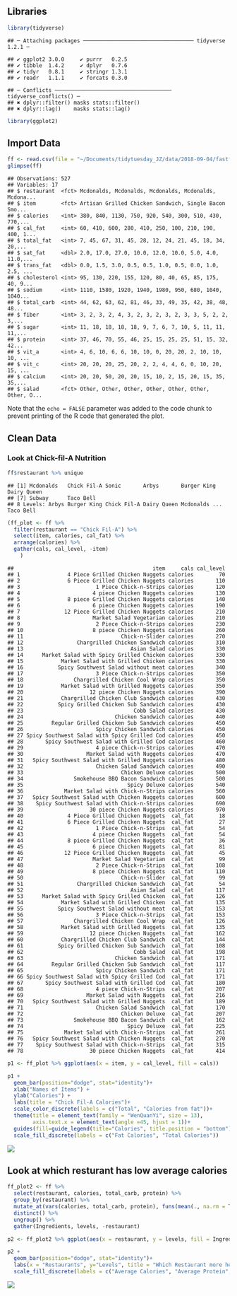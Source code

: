 Libraries
---------

``` r
library(tidyverse)
```

    ## ─ Attaching packages ─────────────────────────────────── tidyverse 1.2.1 ─

    ## ✔ ggplot2 3.0.0     ✔ purrr   0.2.5
    ## ✔ tibble  1.4.2     ✔ dplyr   0.7.6
    ## ✔ tidyr   0.8.1     ✔ stringr 1.3.1
    ## ✔ readr   1.1.1     ✔ forcats 0.3.0

    ## ─ Conflicts ───────────────────────────────────── tidyverse_conflicts() ─
    ## ✖ dplyr::filter() masks stats::filter()
    ## ✖ dplyr::lag()    masks stats::lag()

``` r
library(ggplot2)
```

Import Data
-----------

``` r
ff <- read.csv(file = "~/Documents/tidytuesday_JZ/data/2018-09-04/fastfood_calories.csv")
glimpse(ff)
```

    ## Observations: 527
    ## Variables: 17
    ## $ restaurant  <fct> Mcdonalds, Mcdonalds, Mcdonalds, Mcdonalds, Mcdona...
    ## $ item        <fct> Artisan Grilled Chicken Sandwich, Single Bacon Smo...
    ## $ calories    <int> 380, 840, 1130, 750, 920, 540, 300, 510, 430, 770,...
    ## $ cal_fat     <int> 60, 410, 600, 280, 410, 250, 100, 210, 190, 400, 1...
    ## $ total_fat   <int> 7, 45, 67, 31, 45, 28, 12, 24, 21, 45, 18, 34, 20,...
    ## $ sat_fat     <dbl> 2.0, 17.0, 27.0, 10.0, 12.0, 10.0, 5.0, 4.0, 11.0,...
    ## $ trans_fat   <dbl> 0.0, 1.5, 3.0, 0.5, 0.5, 1.0, 0.5, 0.0, 1.0, 2.5, ...
    ## $ cholesterol <int> 95, 130, 220, 155, 120, 80, 40, 65, 85, 175, 40, 9...
    ## $ sodium      <int> 1110, 1580, 1920, 1940, 1980, 950, 680, 1040, 1040...
    ## $ total_carb  <int> 44, 62, 63, 62, 81, 46, 33, 49, 35, 42, 38, 48, 48...
    ## $ fiber       <int> 3, 2, 3, 2, 4, 3, 2, 3, 2, 3, 2, 3, 3, 5, 2, 2, 3,...
    ## $ sugar       <int> 11, 18, 18, 18, 18, 9, 7, 6, 7, 10, 5, 11, 11, 11,...
    ## $ protein     <int> 37, 46, 70, 55, 46, 25, 15, 25, 25, 51, 15, 32, 42...
    ## $ vit_a       <int> 4, 6, 10, 6, 6, 10, 10, 0, 20, 20, 2, 10, 10, 10, ...
    ## $ vit_c       <int> 20, 20, 20, 25, 20, 2, 2, 4, 4, 6, 0, 10, 20, 15, ...
    ## $ calcium     <int> 20, 20, 50, 20, 20, 15, 10, 2, 15, 20, 15, 35, 35,...
    ## $ salad       <fct> Other, Other, Other, Other, Other, Other, Other, O...

Note that the `echo = FALSE` parameter was added to the code chunk to
prevent printing of the R code that generated the plot.

Clean Data
----------

### Look at Chick-fil-A Nutrition

``` r
ff$restaurant %>% unique
```

    ## [1] Mcdonalds   Chick Fil-A Sonic       Arbys       Burger King Dairy Queen
    ## [7] Subway      Taco Bell  
    ## 8 Levels: Arbys Burger King Chick Fil-A Dairy Queen Mcdonalds ... Taco Bell

``` r
(ff_plot <- ff %>% 
  filter(restaurant == "Chick Fil-A") %>% 
  select(item, calories, cal_fat) %>% 
  arrange(calories) %>% 
  gather(cals, cal_level, -item)
    )
```

    ##                                            item     cals cal_level
    ## 1               4 Piece Grilled Chicken Nuggets calories        70
    ## 2               6 Piece Grilled Chicken Nuggets calories       110
    ## 3                        1 Piece Chick-n-Strips calories       120
    ## 4                       4 piece Chicken Nuggets calories       130
    ## 5               8 piece Grilled Chicken Nuggets calories       140
    ## 6                       6 piece Chicken Nuggets calories       190
    ## 7              12 Piece Grilled Chicken Nuggets calories       210
    ## 8                       Market Salad Vegetarian calories       210
    ## 9                        2 Piece Chick-n-Strips calories       230
    ## 10                      8 piece Chicken Nuggets calories       260
    ## 11                               Chick-n-Slider calories       270
    ## 12                 Chargrilled Chicken Sandwich calories       310
    ## 13                                  Asian Salad calories       330
    ## 14      Market Salad with Spicy Grilled Chicken calories       330
    ## 15            Market Salad with Grilled Chicken calories       330
    ## 16           Spicy Southwest Salad without meat calories       340
    ## 17                       3 Piece Chick-n-Strips calories       350
    ## 18                Chargrilled Chicken Cool Wrap calories       350
    ## 19            Market Salad with Grilled Nuggets calories       350
    ## 20                     12 piece Chicken Nuggets calories       390
    ## 21            Chargrilled Chicken Club Sandwich calories       430
    ## 22           Spicy Grilled Chicken Sub Sandwich calories       430
    ## 23                                   Cobb Salad calories       430
    ## 24                             Chicken Sandwich calories       440
    ## 25         Regular Grilled Chicken Sub Sandwich calories       450
    ## 26                       Spicy Chicken Sandwich calories       450
    ## 27 Spicy Southwest Salad with Spicy Grilled Cod calories       450
    ## 28       Spicy Southwest Salad with Grilled Cod calories       460
    ## 29                       4 piece Chick-n-Strips calories       470
    ## 30                    Market Salad with Nuggets calories       470
    ## 31   Spicy Southwest Salad with Grilled Nuggets calories       480
    ## 32                       Chicken Salad Sandwich calories       490
    ## 33                               Chicken Deluxe calories       500
    ## 34                Smokehouse BBQ Bacon Sandwich calories       500
    ## 35                                 Spicy Deluxe calories       540
    ## 36             Market Salad with Chick-n-Strips calories       560
    ## 37   Spicy Southwest Salad with Chicken Nuggets calories       600
    ## 38    Spicy Southwest Salad with Chick-n-Strips calories       690
    ## 39                     30 piece Chicken Nuggets calories       970
    ## 40              4 Piece Grilled Chicken Nuggets  cal_fat        18
    ## 41              6 Piece Grilled Chicken Nuggets  cal_fat        27
    ## 42                       1 Piece Chick-n-Strips  cal_fat        54
    ## 43                      4 piece Chicken Nuggets  cal_fat        54
    ## 44              8 piece Grilled Chicken Nuggets  cal_fat        36
    ## 45                      6 piece Chicken Nuggets  cal_fat        81
    ## 46             12 Piece Grilled Chicken Nuggets  cal_fat        45
    ## 47                      Market Salad Vegetarian  cal_fat        99
    ## 48                       2 Piece Chick-n-Strips  cal_fat       108
    ## 49                      8 piece Chicken Nuggets  cal_fat       110
    ## 50                               Chick-n-Slider  cal_fat        99
    ## 51                 Chargrilled Chicken Sandwich  cal_fat        54
    ## 52                                  Asian Salad  cal_fat       117
    ## 53      Market Salad with Spicy Grilled Chicken  cal_fat       126
    ## 54            Market Salad with Grilled Chicken  cal_fat       135
    ## 55           Spicy Southwest Salad without meat  cal_fat       153
    ## 56                       3 Piece Chick-n-Strips  cal_fat       153
    ## 57                Chargrilled Chicken Cool Wrap  cal_fat       126
    ## 58            Market Salad with Grilled Nuggets  cal_fat       135
    ## 59                     12 piece Chicken Nuggets  cal_fat       162
    ## 60            Chargrilled Chicken Club Sandwich  cal_fat       144
    ## 61           Spicy Grilled Chicken Sub Sandwich  cal_fat       108
    ## 62                                   Cobb Salad  cal_fat       198
    ## 63                             Chicken Sandwich  cal_fat       171
    ## 64         Regular Grilled Chicken Sub Sandwich  cal_fat       117
    ## 65                       Spicy Chicken Sandwich  cal_fat       171
    ## 66 Spicy Southwest Salad with Spicy Grilled Cod  cal_fat       171
    ## 67       Spicy Southwest Salad with Grilled Cod  cal_fat       180
    ## 68                       4 piece Chick-n-Strips  cal_fat       207
    ## 69                    Market Salad with Nuggets  cal_fat       216
    ## 70   Spicy Southwest Salad with Grilled Nuggets  cal_fat       189
    ## 71                       Chicken Salad Sandwich  cal_fat       170
    ## 72                               Chicken Deluxe  cal_fat       207
    ## 73                Smokehouse BBQ Bacon Sandwich  cal_fat       162
    ## 74                                 Spicy Deluxe  cal_fat       225
    ## 75             Market Salad with Chick-n-Strips  cal_fat       261
    ## 76   Spicy Southwest Salad with Chicken Nuggets  cal_fat       270
    ## 77    Spicy Southwest Salad with Chick-n-Strips  cal_fat       315
    ## 78                     30 piece Chicken Nuggets  cal_fat       414

``` r
p1 <- ff_plot %>% ggplot(aes(x = item, y = cal_level, fill = cals))

p1 +
  geom_bar(position="dodge", stat="identity")+
  xlab("Names of Items") +
  ylab("Calories") +
  labs(title = "Chick Fil-A Calories")+
  scale_color_discrete(labels = c("Total", "Calories from fat"))+
  theme(title = element_text(family = "WenQuanYi", size = 13),
        axis.text.x = element_text(angle =45, hjust = 1))+
  guides(fill=guide_legend(title="Calories", title.position = "bottom"))+
  scale_fill_discrete(labels = c("Fat Calories", "Total Calories"))
```

![](data_week_21_fastfood_Analysis_files/figure-markdown_github/unnamed-chunk-1-1.png)

Look at which resturant has low average calories
------------------------------------------------

``` r
ff_plot2 <- ff %>% 
  select(restaurant, calories, total_carb, protein) %>% 
  group_by(restaurant) %>% 
  mutate_at(vars(calories, total_carb, protein), funs(mean(., na.rm = T))) %>% 
  distinct() %>% 
  ungroup() %>% 
  gather(Ingredients, levels, -restaurant)

p2 <- ff_plot2 %>% ggplot(aes(x = restaurant, y = levels, fill = Ingredients))

p2 +
  geom_bar(position="dodge", stat="identity")+
  labs(x = "Restaurants", y="Levels", title = "Which Restaurant more healthier?")+
  scale_fill_discrete(labels = c("Average Calories", "Average Protein", "Average Total Carb"))
```

![](data_week_21_fastfood_Analysis_files/figure-markdown_github/unnamed-chunk-2-1.png)
